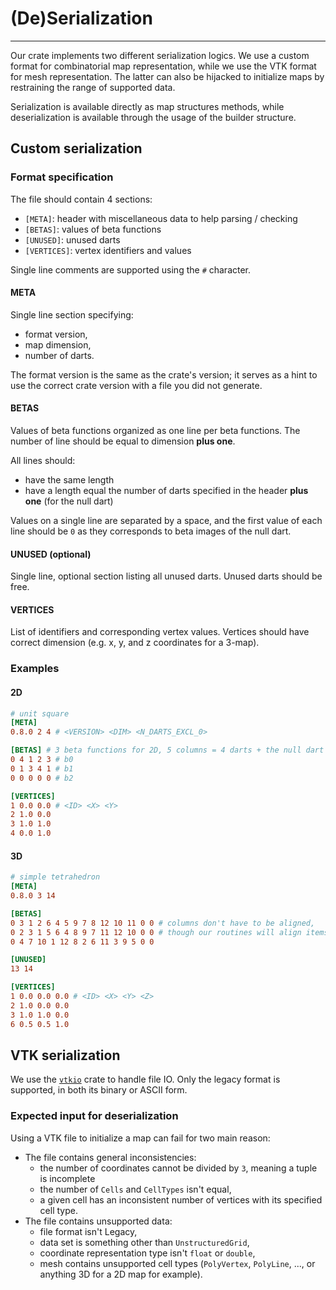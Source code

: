 # (De)Serialization

---

Our crate implements two different serialization logics. We use a custom format for combinatorial
map representation, while we use the VTK format for mesh representation. The latter can also be
hijacked to initialize maps by restraining the range of supported data.

Serialization is available directly as map structures methods, while deserialization is available
through the usage of the builder structure.

## Custom serialization

### Format specification

The file should contain 4 sections:
- `[META]`: header with miscellaneous data to help parsing / checking
- `[BETAS]`: values of beta functions
- `[UNUSED]`: unused darts
- `[VERTICES]`: vertex identifiers and values

Single line comments are supported using the `#` character.

#### META

Single line section specifying:
- format version,
- map dimension,
- number of darts.

The format version is the same as the crate's version; it serves as a hint to use the correct
crate version with a file you did not generate.


#### BETAS

Values of beta functions organized as one line per beta functions. The number of line should be
equal to dimension **plus one**.

All lines should:
- have the same length
- have a length equal the number of darts specified in the header **plus one** (for the null dart)

Values on a single line are separated by a space, and the first value of each line should be `0`
as they corresponds to beta images of the null dart.


#### UNUSED (optional)

Single line, optional section listing all unused darts. Unused darts should be free.


#### VERTICES

List of identifiers and corresponding vertex values. Vertices should have correct dimension (e.g.
x, y, and z coordinates for a 3-map).


### Examples

#### 2D

```toml
# unit square
[META] 
0.8.0 2 4 # <VERSION> <DIM> <N_DARTS_EXCL_0>

[BETAS] # 3 beta functions for 2D, 5 columns = 4 darts + the null dart
0 4 1 2 3 # b0 
0 1 3 4 1 # b1
0 0 0 0 0 # b2

[VERTICES]
1 0.0 0.0 # <ID> <X> <Y>
2 1.0 0.0
3 1.0 1.0
4 0.0 1.0
```


#### 3D

```toml
# simple tetrahedron
[META]
0.8.0 3 14

[BETAS] 
0 3 1 2 6 4 5 9 7 8 12 10 11 0 0 # columns don't have to be aligned,
0 2 3 1 5 6 4 8 9 7 11 12 10 0 0 # though our routines will align items
0 4 7 10 1 12 8 2 6 11 3 9 5 0 0

[UNUSED]
13 14

[VERTICES]
1 0.0 0.0 0.0 # <ID> <X> <Y> <Z>
2 1.0 0.0 0.0
3 1.0 1.0 0.0
6 0.5 0.5 1.0
```


## VTK serialization

We use the [`vtkio`](https://github.com/elrnv/vtkio) crate to handle file IO. Only the legacy
format is supported, in both its binary or ASCII form.


### Expected input for deserialization

Using a VTK file to initialize a map can fail for two main reason:

- The file contains general inconsistencies:
  - the number of coordinates cannot be divided by `3`, meaning a tuple is incomplete
  - the number of `Cells` and `CellTypes` isn't equal,
  - a given cell has an inconsistent number of vertices with its specified cell type.
- The file contains unsupported data:
  - file format isn't Legacy,
  - data set is something other than `UnstructuredGrid`,
  - coordinate representation type isn't `float` or `double`,
  - mesh contains unsupported cell types (`PolyVertex`, `PolyLine`, ...,  or anything 3D for
    a 2D map for example).
